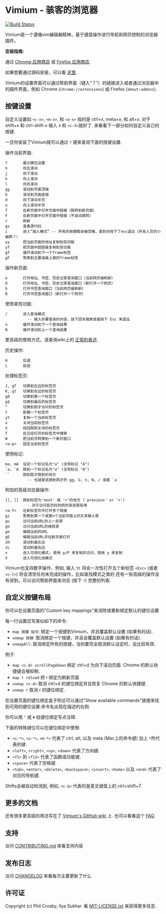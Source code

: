 Vimium - 骇客的浏览器
=============================

[![Build Status](https://travis-ci.org/philc/vimium.svg?branch=master)](https://travis-ci.org/philc/vimium)

Vimium是一个遵循vim编辑器精神，基于键盘操作进行导航和网页控制的浏览器插件。

__安装指南:__

通过
[Chrome 应用商店](https://chrome.google.com/extensions/detail/dbepggeogbaibhgnhhndojpepiihcmeb) 或 [Firefox 应用商店](https://addons.mozilla.org/en-GB/firefox/addon/vimium-ff/).

如果想要通过源码安装，可以看 [这里](CONTRIBUTING.md#installing-from-source).

Vimium的设置界面可以通过帮助界面（键入“？”）的链接进入或者通过浏览器中的插件界面，例如 Chrome (`chrome://extensions`) 或 Firefox (`about:addons`).

按键设置
-----------------
自定义设置如 `<c-x>`, `<m-x>`, 和 `<a-x>` 指的是 ctrl+x, meta+x, 和 alt+x. 对于 shift+x 和 ctrl-shift-x 输入 `X` 和 `<c-X>`就好了. 来看看下一部分如何自定义自己的按键.

一旦你安装了Vimium就可以通过 `?` 键来查询下面的按键设置.

操作当前界面:

    ?       展示键位设置
    h       向左滚动
    j       向下滚动
    k       向上滚动
    l       向右滚动
    gg      滚动到页面顶端
    G       滚动到页面底端
    d       向下滚动半页
    u       向上滚动半页
    f       在新页面中打开页面中链接（跳转到新页面）
    F       在新页面中打开页面中链接（不自动跳转）
    r       刷新
    gs      查看源代码
    i       进入“插入模式” -- 所有的按键都会被忽略，直到你按下了esc退出（开发人员的小幽默？）
    yy      把当前页面的地址复制到剪切板
    yf      把页面中超链接复制到剪切板
    gf      循环滚动到下一个frame标签
    gF      聚焦到主要或最上面的frame标签

操作新页面:

    o       打开地址、书签、历史记录查询窗口（当前网页被刷新）
    O       打开地址、书签、历史记录查询窗口（新打开一个网页）
    b       打开书签查询窗口（当前网页被刷新）
    B       打开书签查询窗口（新打开一个网页）

使用查找功能:

    /       进入查询模式
              -- 输入你要查询的内容，按下回车搜索或者按下 Esc 来退出
    n       循环滚动到下一个查询结果
    N       循环滚动到上一个查询结果

更高级的使用方式，请查询wiki上的 [正常的表述](https://github.com/philc/vimium/wiki/Find-Mode).

历史操作:

    H       后退
    L       前进

处理标签页:

    J, gT   切换到左边的标签页
    K, gt   切换到右边的标签页
    g0      切换到第一个标签页
    g$      切换到最后的标签页
    ^       切换到刚才访问的标签页
    t       新建一个标签页
    yt      复制一个当前标签页
    x       关闭当前标签页
    X       找回刚刚关闭的标签页
    T       在已经打开的标签页中搜索
    W       把当前页转移到一个新的窗口
    <a-p>   固定当前标签页

使用标记:

    ma, mA  设定一个标记名为"a" (全局标记 "A")
    `a, `A  跳到一个标记名为"a" (全局标记 "A")
    ``      跳到刚才跳到的地方
              -- 也就是说跳到刚才的 gg, G, n, N, / 或者 `a

附加的高级浏览器操作:

    ]], [[  跳到标签为'next' 或 '>'的地方 ('previous' or '<')
              - 对于访问有页码的网页来说很有用
    <a-f>   在新标签页中打开多个链接
    gi      聚焦到第一个或第n个当前页面上的文本输入框
    gu      访问当前URL的上一目录
    gU      访问当前URL的根目录
    ge      编辑当前的URL
    gE      编辑当前URL并在新页面打开
    zH      滚动到最左边
    zL      滚动到最右边
    v       进入可视化模式; 使用 p/P 来复制并访问，使用 y 来复制
    V       进入可视化线模式

Vimium也支持数字操作，例如, 输入 `5t` 将会一次性打开五个新标签 `<Esc>` (或者
`<c-[>`) 将会清空任何未完成的操作，比如查找模式之类的
还有一些高级的操作没有讲到，可以访问帮助界面来浏览 (按下 `?`) 完整的列表.

自定义按键布局
-------------------

你可以在设置页面的"Custom key mappings"来消除或重新绑定默认的键位设置 

每一行设置应写类似如下的命令:

- `map 按键 指令`: 绑定一个按键到Vimium，并且覆盖默认设置 (如果有的话).
- `unmap 按键`: 取消绑定一个按键，并且会覆盖默认设置 (如果有的话).
- `unmapAll`: 取消绑定所有的按键，当你要完全取消默认设定时，会比较有效.

例子:

- `map <c-d> scrollPageDown` 绑定 ctrl+d 为向下滚动页面. Chrome 的默认快捷键会被抑制.
- `map r reload` 把 r 绑定为刷新页面
- `unmap <c-d>` 取消 ctrl+d 的键位绑定并且恢复 Chrome 的默认快捷键.
- `unmap r` 取消 r 的键位绑定.

在设置页面的键位绑定盒子附近可以通过"Show available commands"链接来找到可用的键位设置.命令名出现在描述的右侧.

你可以用 `"` 或 `#` 给键位绑定写点注释.

下面的特殊键位可以在键位绑定中使用:

- `<c-*>`, `<a-*>`, `<m-*>` 代表了 ctrl, alt, 以及 meta (Mac上的命令键) 加上 `*`所代表的键.
- `<left>`, `<right>`, `<up>`, `<down>` 代表了方向键.
- `<f1>` 到 `<f12>` 代表了函数或功能键.
- `<space>` 代表了空格键.
- `<tab>`, `<enter>`, `<delete>`, `<backspace>`, `<insert>`, `<home>` 以及 `<end>` 代表了对应的导航键.

Shifts会被自动检测到, 例如, `<c-&>` 代表的是英文键盘上的 ctrl+shift+7. 

更多的文档
------------------
还有很多更高级的用法写在了
[Vimium's GitHub wiki](https://github.com/philc/vimium/wiki) 上. 也可以看看这个 [FAQ](https://github.com/philc/vimium/wiki/FAQ).

支持
------------
访问 [CONTRIBUTING.md](CONTRIBUTING.md) 来看支持内容

发布日志
-------------

访问 [CHANGELOG](CHANGELOG.md) 来看每次主要更新了什么

许可证
-------
Copyright (c) Phil Crosby, Ilya Sukhar. 看 [MIT-LICENSE.txt](MIT-LICENSE.txt) 来获得更多信息.
